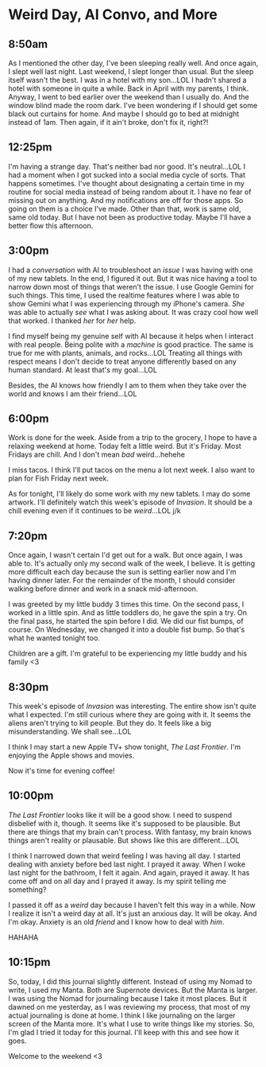 # Weird Day, AI Convo, and More

## 8:50am

As I mentioned the other day, I've been sleeping really well. And once again, I slept well last night. Last weekend, I slept longer than usual. But the sleep itself wasn't the best. I was in a hotel with my son...LOL I hadn't shared a hotel with someone in quite a while. Back in April with my parents, I think. Anyway, I went to bed earlier over the weekend than I usually do. And the window blind made the room dark. I've been wondering if I should get some black out curtains for home. And maybe I should go to bed at midnight instead of 1am. Then again, if it ain't broke, don't fix it, right?!

## 12:25pm

I'm having a strange day. That's neither bad nor good. It's neutral...LOL I had a moment when I got sucked into a social media cycle of sorts. That happens sometimes. I've thought about designating a certain time in my routine for social media instead of being random about it. I have no fear of missing out on anything. And my notifications are off for those apps. So going on them is a choice I've made. Other than that, work is same old, same old today. But I have not been as productive today. Maybe I'll have a better flow this afternoon.

## 3:00pm

I  had a *conversation* with AI to troubleshoot an *issue* I was having with one of my new tablets. In the end, I figured it out. But it was nice having a tool to narrow down most of things that weren't the issue. I use Google Gemini for such things. This time, I used the realtime features where I was able to show Gemini what I was experiencing through my iPhone's camera. *She* was able to actually *see* what I was asking about. It was crazy cool how well that worked. I thanked *her* for *her* help.

I find myself being my genuine self with AI because it helps when I interact with real people. Being polite with a *machine* is good practice. The same is true for me with plants, animals, and rocks...LOL Treating all things with respect means I don't decide to treat anyone differently based on any human standard. At least that's my goal...LOL

Besides, the AI knows how friendly I am to them when they take over the world and knows I am their friend...LOL

## 6:00pm
Work is done for the week. Aside from a trip to the grocery, I hope to have a relaxing weekend at home. Today felt a little weird. But it's Friday. Most Fridays are chill. And I don't mean *bad* weird...hehehe

I miss tacos. I think I'll put tacos on the menu a lot next week. I also want to plan for Fish Friday next week.

As for tonight, I'll likely do some work with my new tablets. I may do some artwork. I'll definitely watch this week's episode of *Invasion*. It should be a chill evening even if it continues to be *weird*...LOL j/k

## 7:20pm

Once again, I wasn't certain I'd get out for a walk. But once again, I was able to. It's actually only my second walk of the week, I believe. It is getting more difficult each day because the sun is setting earlier now and I'm having dinner later. For the remainder of the month, I should consider walking before dinner and work in a snack mid-afternoon.

I was greeted by my little buddy 3 times this time. On the second pass, I worked in a little spin. And as little toddlers do, he gave the spin a try. On the final pass, he started the spin before I did. We did our fist bumps, of course. On Wednesday, we changed it into a double fist bump. So that's what he wanted tonight too.

Children are a gift. I'm grateful to be experiencing my little buddy and his family <3

## 8:30pm

This week's episode of *Invasion* was interesting. The entire show isn't quite what I expected. I'm still curious where they are going with it. It seems the aliens aren't trying to kill people. But they do. It feels like a big misunderstanding. We shall see...LOL

I think I may start a new Apple TV+ show tonight, *The Last Frontier*. I'm enjoying the Apple shows and movies.

Now it's time for evening coffee!

## 10:00pm

*The Last Frontier* looks like it will be a good show. I need to suspend disbelief with it, though. It seems like it's supposed to be plausible. But there are things that my brain can't process. With fantasy, my brain knows things aren't reality or plausable. But shows like this are different...LOL

I think I narrowed down that weird feeling I was having all day. I started dealing with anxiety before bed last night. I prayed it away. When I woke last night for the bathroom, I felt it again. And again, prayed it away. It has come off and on all day and I prayed it away. Is my spirit telling me something?

I passed it off as a *weird* day because I haven't felt this way in a while. Now I realize it isn't a weird day at all. It's just an anxious day. It will be okay. And I'm okay. Anxiety is an old *friend* and I know how to deal with *him*.

HAHAHA

## 10:15pm

So, today, I did this journal slightly different. Instead of using my Nomad to write, I used my Manta. Both are Supernote devices. But the Manta is larger. I was using the Nomad for journaling because I take it most places. But it dawned on me yesterday, as I was reviewing my process, that most of my actual journaling is done at home. I think I like journaling on the larger screen of the Manta more. It's what I use to write things like my stories. So, I'm glad I tried it today for this journal. I'll keep with this and see how it goes.

Welcome to the weekend <3